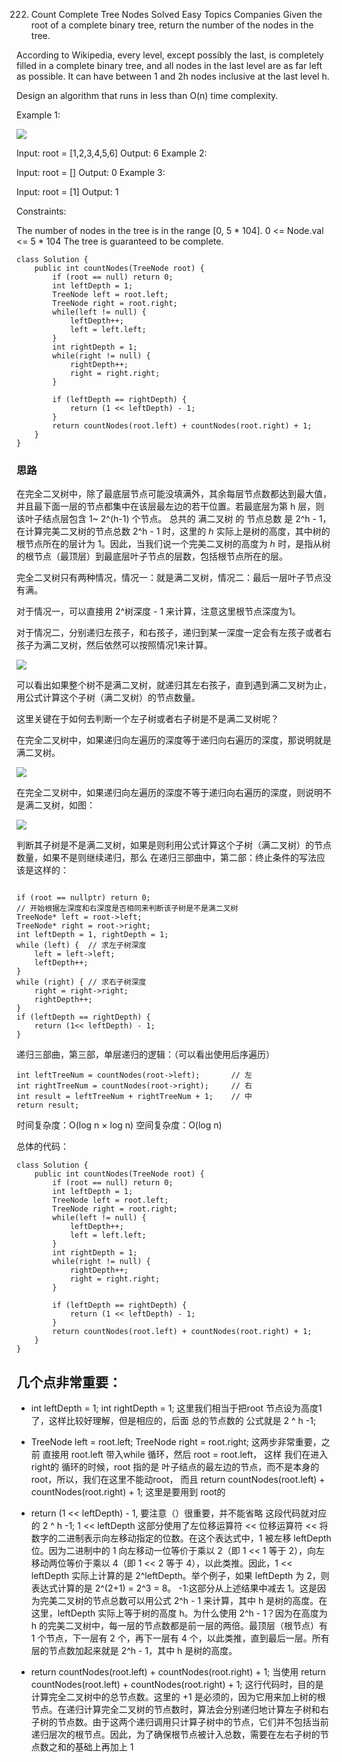 222. Count Complete Tree Nodes
Solved
Easy
Topics
Companies
Given the root of a complete binary tree, return the number of the nodes in the tree.

According to Wikipedia, every level, except possibly the last, is completely filled in a complete binary tree, and all nodes in the last level are as far left as possible. It can have between 1 and 2h nodes inclusive at the last level h.

Design an algorithm that runs in less than O(n) time complexity.

 

Example 1:

![](https://assets.leetcode.com/uploads/2021/01/14/complete.jpg)

Input: root = [1,2,3,4,5,6]
Output: 6
Example 2:

Input: root = []
Output: 0
Example 3:

Input: root = [1]
Output: 1
 

Constraints:

The number of nodes in the tree is in the range [0, 5 * 104].
0 <= Node.val <= 5 * 104
The tree is guaranteed to be complete.


```
class Solution {
    public int countNodes(TreeNode root) {
        if (root == null) return 0;
        int leftDepth = 1;
        TreeNode left = root.left;
        TreeNode right = root.right;
        while(left != null) {
            leftDepth++;
            left = left.left;
        }
        int rightDepth = 1;
        while(right != null) {
            rightDepth++;
            right = right.right;
        }

        if (leftDepth == rightDepth) {
            return (1 << leftDepth) - 1;
        }
        return countNodes(root.left) + countNodes(root.right) + 1;
    }
}

```


### 思路
在完全二叉树中，除了最底层节点可能没填满外，其余每层节点数都达到最大值，并且最下面一层的节点都集中在该层最左边的若干位置。若最底层为第 h 层，则该叶子结点层包含 1~ 2^(h-1)  个节点。 总共的 满二叉树 的 节点总数 是 2^h - 1， 在计算完美二叉树的节点总数
2^h - 1 时，这里的 ℎ 实际上是树的高度，其中树的根节点所在的层计为 1。因此，当我们说一个完美二叉树的高度为 ℎ 时，是指从树的根节点（最顶层）到最底层叶子节点的层数，包括根节点所在的层。

完全二叉树只有两种情况，情况一：就是满二叉树，情况二：最后一层叶子节点没有满。

对于情况一，可以直接用 2^树深度 - 1 来计算，注意这里根节点深度为1。

对于情况二，分别递归左孩子，和右孩子，递归到某一深度一定会有左孩子或者右孩子为满二叉树，然后依然可以按照情况1来计算。


![](https://camo.githubusercontent.com/a77fefaf9391402b67bfc54ad426002338a6858124940464d5bdc772a8633d77/68747470733a2f2f636f64652d7468696e6b696e672d313235333835353039332e66696c652e6d7971636c6f75642e636f6d2f706963732f32303230313132343039323534333636322e706e67)


可以看出如果整个树不是满二叉树，就递归其左右孩子，直到遇到满二叉树为止，用公式计算这个子树（满二叉树）的节点数量。

这里关键在于如何去判断一个左子树或者右子树是不是满二叉树呢？

在完全二叉树中，如果递归向左遍历的深度等于递归向右遍历的深度，那说明就是满二叉树。

![](https://camo.githubusercontent.com/687c3ce77bba089b2018981ad661035514c888dbd715506febcbefdabe84914d/68747470733a2f2f636f64652d7468696e6b696e672d313235333835353039332e66696c652e6d7971636c6f75642e636f6d2f706963732f32303232303832393136333535342e706e67)


在完全二叉树中，如果递归向左遍历的深度不等于递归向右遍历的深度，则说明不是满二叉树，如图：

![](https://camo.githubusercontent.com/1f75a9753423e0db3fd99cb34a28ddd619a6e765444b4217c233679bf9eef4fc/68747470733a2f2f636f64652d7468696e6b696e672d313235333835353039332e66696c652e6d7971636c6f75642e636f6d2f706963732f32303232303832393136333730392e706e67)


判断其子树是不是满二叉树，如果是则利用公式计算这个子树（满二叉树）的节点数量，如果不是则继续递归，那么 在递归三部曲中，第二部：终止条件的写法应该是这样的：
```

if (root == nullptr) return 0; 
// 开始根据左深度和右深度是否相同来判断该子树是不是满二叉树
TreeNode* left = root->left;
TreeNode* right = root->right;
int leftDepth = 1, rightDepth = 1;
while (left) {  // 求左子树深度
    left = left->left;
    leftDepth++;
}
while (right) { // 求右子树深度
    right = right->right;
    rightDepth++;
}
if (leftDepth == rightDepth) {
    return (1<< leftDepth) - 1; 
}
```
递归三部曲，第三部，单层递归的逻辑：（可以看出使用后序遍历）
```
int leftTreeNum = countNodes(root->left);       // 左
int rightTreeNum = countNodes(root->right);     // 右
int result = leftTreeNum + rightTreeNum + 1;    // 中
return result;
```

时间复杂度：O(log n × log n)
空间复杂度：O(log n)

总体的代码：
```
class Solution {
    public int countNodes(TreeNode root) {
        if (root == null) return 0;
        int leftDepth = 1;
        TreeNode left = root.left;
        TreeNode right = root.right;
        while(left != null) {
            leftDepth++;
            left = left.left;
        }
        int rightDepth = 1;
        while(right != null) {
            rightDepth++;
            right = right.right;
        }

        if (leftDepth == rightDepth) {
            return (1 << leftDepth) - 1;
        }
        return countNodes(root.left) + countNodes(root.right) + 1;
    }
}

```

## 几个点非常重要：

* int leftDepth = 1; int rightDepth = 1; 这里我们相当于把root 节点设为高度1了，这样比较好理解，但是相应的，后面 总的节点数的 公式就是 2 ^ h -1;

* TreeNode left = root.left; TreeNode right = root.right; 这两步非常重要，之前 直接用 root.left 带入while 循环，然后 root = root.left， 这样 我们在进入 right的 循环的时候，root 指的是 叶子结点的最左边的节点，而不是本身的root，所以，我们在这里不能动root， 而且 return countNodes(root.left) + countNodes(root.right) + 1; 这里是要用到 root的

* return (1 << leftDepth) - 1, 要注意（）很重要，并不能省略 这段代码就对应的 2 ^ h -1;  1 << leftDepth 这部分使用了左位移运算符 <<  位移运算符 << 将数字的二进制表示向左移动指定的位数。在这个表达式中，1 被左移 leftDepth 位。因为二进制中的 1 向左移动一位等价于乘以 2（即 1 << 1 等于 2），向左移动两位等价于乘以 4（即 1 << 2 等于 4），以此类推。因此，1 << leftDepth  实际上计算的是 2^leftDepth。举个例子，如果 leftDepth 为 2，则表达式计算的是 2^(2+1) = 2^3 = 8。 -1:这部分从上述结果中减去 1。这是因为完美二叉树的节点总数可以用公式 2^h - 1 来计算，其中 h 是树的高度。在这里，leftDepth 实际上等于树的高度 h。为什么使用 2^h - 1？因为在高度为 h 的完美二叉树中，每一层的节点数都是前一层的两倍。最顶层（根节点）有 1 个节点，下一层有 2 个，再下一层有 4 个，以此类推，直到最后一层。所有层的节点数加起来就是 2^h - 1，其中 h 是树的高度。


* return countNodes(root.left) + countNodes(root.right) + 1;
当使用 return countNodes(root.left) + countNodes(root.right) + 1; 这行代码时，目的是计算完全二叉树中的总节点数。这里的 +1 是必须的，因为它用来加上树的根节点。在递归计算完全二叉树的节点数时，算法会分别递归地计算左子树和右子树的节点数。由于这两个递归调用只计算子树中的节点，它们并不包括当前递归层次的根节点。因此，为了确保根节点被计入总数，需要在左右子树的节点数之和的基础上再加上 1